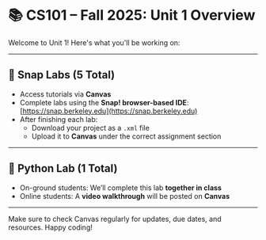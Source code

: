 # 📚 CS101 – Fall 2025: Unit 1 Overview

Welcome to Unit 1! Here's what you'll be working on:

---

## 🧩 Snap Labs (5 Total)

- Access tutorials via **Canvas**
- Complete labs using the **Snap! browser-based IDE**: [https://snap.berkeley.edu](https://snap.berkeley.edu)
- After finishing each lab:
  - Download your project as a `.xml` file
  - Upload it to **Canvas** under the correct assignment section

---

## 🐍 Python Lab (1 Total)

- On-ground students: We’ll complete this lab **together in class**
- Online students: A **video walkthrough** will be posted on **Canvas**

---

Make sure to check Canvas regularly for updates, due dates, and resources. Happy coding!

